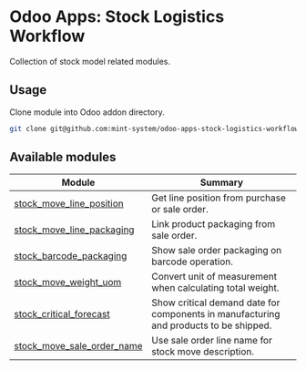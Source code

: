 # Odoo Apps: Stock Logistics Workflow

Collection of stock model related modules.

## Usage

Clone module into Odoo addon directory.

```bash
git clone git@github.com:mint-system/odoo-apps-stock-logistics-workflow.git ./addons/stock_logistics_workflow
```

## Available modules

| Module                                                    | Summary                                                                               |
| --------------------------------------------------------- | ------------------------------------------------------------------------------------- |
| [stock_move_line_position](stock_move_line_position/)     | Get line position from purchase or sale order.                                        |
| [stock_move_line_packaging](stock_move_line_packaging/)   | Link product packaging from sale order.                                               |
| [stock_barcode_packaging](stock_barcode_packaging/)       | Show sale order packaging on barcode operation.                                       |
| [stock_move_weight_uom](stock_move_weight_uom/)           | Convert unit of measurement when calculating total weight.                            |
| [stock_critical_forecast](stock_critical_forecast/)       | Show critical demand date for components in manufacturing and products to be shipped. |
| [stock_move_sale_order_name](stock_move_sale_order_name/) | Use sale order line name for stock move description.                                  |
